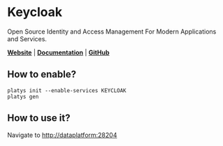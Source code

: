 # Keycloak

Open Source Identity and Access Management For Modern Applications and Services.

**[Website](https://www.keycloak.org/)** | **[Documentation](https://www.keycloak.org/documentation)** | **[GitHub](https://github.com/keycloak/keycloak)**

## How to enable?

```
platys init --enable-services KEYCLOAK
platys gen
```

## How to use it?

Navigate to <http://dataplatform:28204>